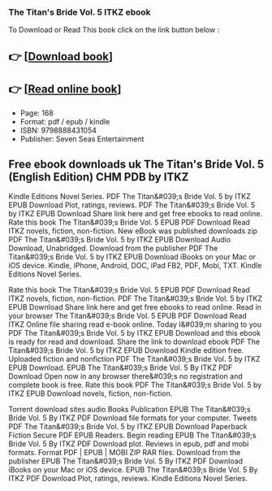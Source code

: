 ### The Titan's Bride Vol. 5 ITKZ ebook

To Download or Read This book click on the link button below :

## 👉  [**[Download book](http://get-pdfs.com/download.php?group=book&from=github.com&id=719343&lnk=1066 "Download book")**]

## 👉  [**[Read online book](http://get-pdfs.com/download.php?group=book&from=github.com&id=719343&lnk=1066 "Read online book")**]


* Page: 168
* Format: pdf / epub / kindle
* ISBN: 9798888431054
* Publisher: Seven Seas Entertainment



## Free ebook downloads uk The Titan's Bride Vol. 5 (English Edition) CHM PDB by ITKZ


Kindle Editions Novel Series. PDF The Titan&amp;#039;s Bride Vol. 5 by ITKZ EPUB Download Plot, ratings, reviews. PDF The Titan&amp;#039;s Bride Vol. 5 by ITKZ EPUB Download Share link here and get free ebooks to read online. Rate this book The Titan&amp;#039;s Bride Vol. 5 EPUB PDF Download Read ITKZ novels, fiction, non-fiction. New eBook was published downloads zip PDF The Titan&amp;#039;s Bride Vol. 5 by ITKZ EPUB Download Audio Download, Unabridged. Download from the publisher PDF The Titan&amp;#039;s Bride Vol. 5 by ITKZ EPUB Download iBooks on your Mac or iOS device. Kindle, iPhone, Android, DOC, iPad FB2, PDF, Mobi, TXT. Kindle Editions Novel Series.

Rate this book The Titan&amp;#039;s Bride Vol. 5 EPUB PDF Download Read ITKZ novels, fiction, non-fiction. PDF The Titan&amp;#039;s Bride Vol. 5 by ITKZ EPUB Download Share link here and get free ebooks to read online. Read in your browser The Titan&amp;#039;s Bride Vol. 5 EPUB PDF Download Read ITKZ Online file sharing read e-book online. Today I&amp;#039;m sharing to you PDF The Titan&amp;#039;s Bride Vol. 5 by ITKZ EPUB Download and this ebook is ready for read and download. Share the link to download ebook PDF The Titan&amp;#039;s Bride Vol. 5 by ITKZ EPUB Download Kindle edition free. Uploaded fiction and nonfiction PDF The Titan&amp;#039;s Bride Vol. 5 by ITKZ EPUB Download. EPUB The Titan&amp;#039;s Bride Vol. 5 By ITKZ PDF Download Open now in any browser there&amp;#039;s no registration and complete book is free. Rate this book PDF The Titan&amp;#039;s Bride Vol. 5 by ITKZ EPUB Download novels, fiction, non-fiction.

Torrent download sites audio Books Publication EPUB The Titan&amp;#039;s Bride Vol. 5 By ITKZ PDF Download file formats for your computer. Tweets PDF The Titan&amp;#039;s Bride Vol. 5 by ITKZ EPUB Download Paperback Fiction Secure PDF EPUB Readers. Begin reading EPUB The Titan&amp;#039;s Bride Vol. 5 By ITKZ PDF Download plot. Reviews in epub, pdf and mobi formats. Format PDF | EPUB | MOBI ZIP RAR files. Download from the publisher EPUB The Titan&amp;#039;s Bride Vol. 5 By ITKZ PDF Download iBooks on your Mac or iOS device. EPUB The Titan&amp;#039;s Bride Vol. 5 By ITKZ PDF Download Plot, ratings, reviews. Kindle Editions Novel Series.





